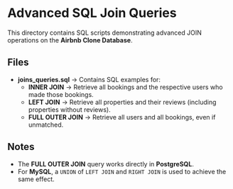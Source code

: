 # Advanced SQL Join Queries

This directory contains SQL scripts demonstrating advanced JOIN operations on the **Airbnb Clone Database**.

## Files
- **joins_queries.sql** → Contains SQL examples for:
  - **INNER JOIN** → Retrieve all bookings and the respective users who made those bookings.
  - **LEFT JOIN** → Retrieve all properties and their reviews (including properties without reviews).
  - **FULL OUTER JOIN** → Retrieve all users and all bookings, even if unmatched.

## Notes
- The **FULL OUTER JOIN** query works directly in **PostgreSQL**.
- For **MySQL**, a `UNION` of `LEFT JOIN` and `RIGHT JOIN` is used to achieve the same effect.
